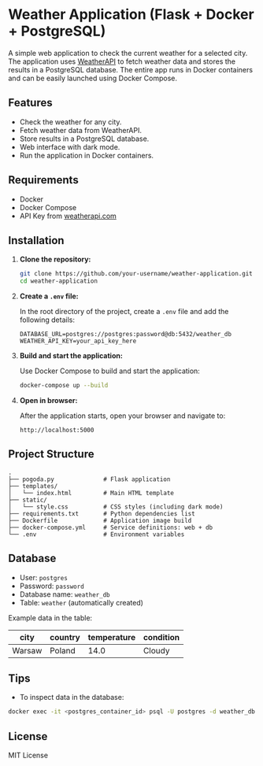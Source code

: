
# Weather Application (Flask + Docker + PostgreSQL)

A simple web application to check the current weather for a selected city. The application uses [WeatherAPI](https://www.weatherapi.com/) to fetch weather data and stores the results in a PostgreSQL database. The entire app runs in Docker containers and can be easily launched using Docker Compose.

## Features

- Check the weather for any city.
- Fetch weather data from WeatherAPI.
- Store results in a PostgreSQL database.
- Web interface with dark mode.
- Run the application in Docker containers.

## Requirements

- Docker
- Docker Compose
- API Key from [weatherapi.com](https://www.weatherapi.com/)

## Installation

1. **Clone the repository:**

   ```bash
   git clone https://github.com/your-username/weather-application.git
   cd weather-application
   ```

2. **Create a `.env` file:**

   In the root directory of the project, create a `.env` file and add the following details:

   ```env
   DATABASE_URL=postgres://postgres:password@db:5432/weather_db
   WEATHER_API_KEY=your_api_key_here
   ```

3. **Build and start the application:**

   Use Docker Compose to build and start the application:

   ```bash
   docker-compose up --build
   ```

4. **Open in browser:**

   After the application starts, open your browser and navigate to:

   ```
   http://localhost:5000
   ```

## Project Structure

```
.
├── pogoda.py              # Flask application
├── templates/
│   └── index.html         # Main HTML template
├── static/
│   └── style.css          # CSS styles (including dark mode)
├── requirements.txt       # Python dependencies list
├── Dockerfile             # Application image build
├── docker-compose.yml     # Service definitions: web + db
└── .env                   # Environment variables
```

## Database

- User: `postgres`
- Password: `password`
- Database name: `weather_db`
- Table: `weather` (automatically created)

Example data in the table:

| city    | country     | temperature | condition |
|---------|-------------|-------------|-----------|
| Warsaw  | Poland      | 14.0        | Cloudy    |

## Tips

- To inspect data in the database:

```bash
docker exec -it <postgres_container_id> psql -U postgres -d weather_db
```



## License

MIT License
